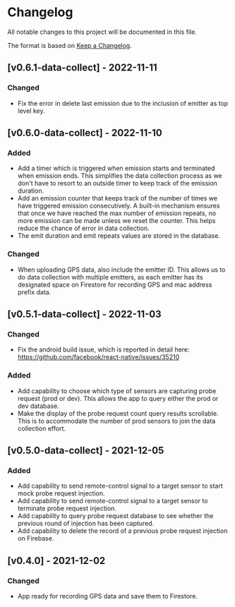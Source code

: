 # Changelog
All notable changes to this project will be documented in this file.

The format is based on [Keep a Changelog](https://keepachangelog.com/en/1.0.0/).

## [v0.6.1-data-collect] - 2022-11-11
### Changed
- Fix the error in delete last emission due to the inclusion of emitter as top level key.

## [v0.6.0-data-collect] - 2022-11-10

### Added
- Add a timer which is triggered when emission starts and terminated when emission ends. This simplifies the data collection process as we don't have to resort to an outside timer to keep track of the emission duration.
- Add an emission counter that keeps track of the number of times we have triggered emission consecutively. A built-in mechanism ensures that once we have reached the max number of emission repeats, no more emission can be made unless we reset the counter. This helps reduce the chance of error in data collection.
- The emit duration and emit repeats values are stored in the database.

### Changed
- When uploading GPS data, also include the emitter ID. This allows us to do data collection with multiple emitters, as each emitter has its designated space on Firestore for recording GPS and mac address prefix data.

## [v0.5.1-data-collect] - 2022-11-03

### Changed
- Fix the android build issue, which is reported in detail here: https://github.com/facebook/react-native/issues/35210

### Added
- Add capability to choose which type of sensors are capturing probe request (prod or dev). This allows the app to query either the prod or dev database.
- Make the display of the probe request count query results scrollable. This is to accommodate the number of prod sensors to join the data collection effort.

## [v0.5.0-data-collect] - 2021-12-05

### Added
- Add capability to send remote-control signal to a target sensor to start mock probe request injection.
- Add capability to send remote-control signal to a target sensor to terminate probe request injection.
- Add capability to query probe request database to see whether the previous round of injection has been captured.
- Add capability to delete the record of a previous probe request injection on Firebase.

## [v0.4.0] - 2021-12-02

### Changed
- App ready for recording GPS data and save them to Firestore.